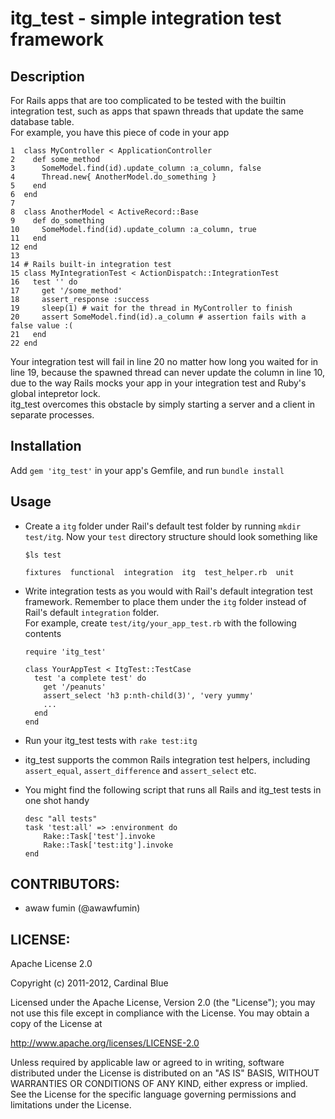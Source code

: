 # itg_test - simple integration test framework
## Description
For Rails apps that are too complicated to be tested with the
builtin integration test, such as apps that spawn threads
that update the same database table.  
For example, you have this piece of code in your app
```
1  class MyController < ApplicationController
2    def some_method
3      SomeModel.find(id).update_column :a_column, false
4      Thread.new{ AnotherModel.do_something }
5    end
6  end
7
8  class AnotherModel < ActiveRecord::Base
9    def do_something
10     SomeModel.find(id).update_column :a_column, true
11   end
12 end
13
14 # Rails built-in integration test
15 class MyIntegrationTest < ActionDispatch::IntegrationTest
16   test '' do
17     get '/some_method'
18     assert_response :success
19     sleep(1) # wait for the thread in MyController to finish
20     assert SomeModel.find(id).a_column # assertion fails with a false value :(
21   end
22 end
```
Your integration test will fail in line 20 no matter how long you waited for
in line 19, because the spawned thread can never update the column in line 10,
due to the way Rails mocks your app in your integration test and Ruby's
global intepretor lock.  
itg_test overcomes this obstacle by simply starting a server
and a client in separate processes.  

## Installation
Add `gem 'itg_test'` in your app's Gemfile, and run `bundle install`

## Usage
* Create a `itg` folder under Rail's default test folder by running
  `mkdir test/itg`.
  Now your `test` directory structure should look something like  

  `$ls test`  
  
  `fixtures  functional  integration  itg  test_helper.rb  unit`

* Write integration tests as you would with Rail's default
  integration test framework. Remember to place them under
  the `itg` folder instead of Rail's default `integration` folder.  
  For example, create `test/itg/your_app_test.rb` with the following contents
  ```
  require 'itg_test'

  class YourAppTest < ItgTest::TestCase
    test 'a complete test' do
      get '/peanuts'
      assert_select 'h3 p:nth-child(3)', 'very yummy'
      ...
    end
  end
  ```
* Run your itg_test tests with `rake test:itg`
* itg_test supports the common Rails integration test helpers,
  including `assert_equal`, `assert_difference` and `assert_select` etc.
* You might find the following script that runs all
  Rails and itg_test tests in one shot handy
  ```
  desc "all tests"
  task 'test:all' => :environment do
      Rake::Task['test'].invoke
      Rake::Task['test:itg'].invoke
  end
  ```

## CONTRIBUTORS:

* awaw fumin (@awawfumin)

## LICENSE:

Apache License 2.0

Copyright (c) 2011-2012, Cardinal Blue

Licensed under the Apache License, Version 2.0 (the "License");
you may not use this file except in compliance with the License.
You may obtain a copy of the License at

   <http://www.apache.org/licenses/LICENSE-2.0>

Unless required by applicable law or agreed to in writing, software
distributed under the License is distributed on an "AS IS" BASIS,
WITHOUT WARRANTIES OR CONDITIONS OF ANY KIND, either express or implied.
See the License for the specific language governing permissions and
limitations under the License.
